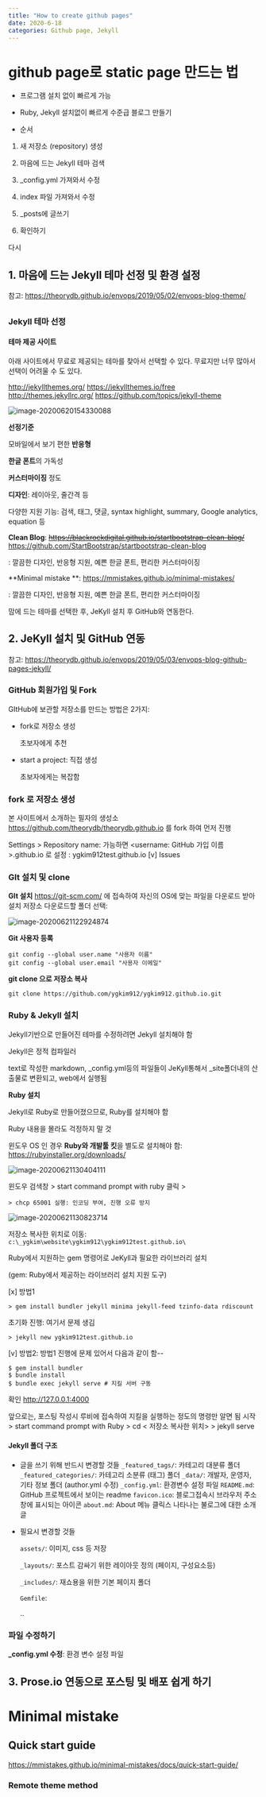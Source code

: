 ```yaml
---
title: "How to create github pages"
date: 2020-6-18
categories: Github page, Jekyll
---
```



# github page로 static page 만드는 법
- 프로그램 설치 없이 빠르게 가능

- Ruby, Jekyll 설치없이 빠르게 수준급 블로그 만들기

- 순서

1. 새 저장소 (repository) 생성

2. 마음에 드는 Jekyll 테마 검색

3. _config.yml 가져와서 수정

4. index 파일 가져와서 수정

5. _posts에 글쓰기

6. 확인하기



다시 

## 1. 마음에 드는 Jekyll 테마 선정 및 환경 설정

참고: https://theorydb.github.io/envops/2019/05/02/envops-blog-theme/

## 

### Jekyll 테마 선정

#### 테마 제공 사이트

아래 사이트에서 무료로 제공되는 테마를 찾아서 선택할 수 있다. 무료지만 너무 많아서 선택이 어려울 수 도 있다.

http://jekyllthemes.org/
https://jekyllthemes.io/free
http://themes.jekyllrc.org/
https://github.com/topics/jekyll-theme

![image-20200620154330088](../images/image-20200620154330088.png)



**선정기준**

모바일에서 보기 편한 **반응형**

**한글 폰트**의 가독성

**커스터마이징** 정도

**디자인**: 레이아웃, 줄간격 등

다양한 지원 기능: 검색, 태그, 댓글, syntax highlight, summary, Google analytics,  equation 등 



**Clean Blog**: ~~https://blackrockdigital.github.io/startbootstrap-clean-blog/~~
https://github.com/StartBootstrap/startbootstrap-clean-blog 

: 깔끔한 디자인, 반응형 지원, 예쁜 한글 폰트, 편리한 커스터마이징

**Minimal mistake **: https://mmistakes.github.io/minimal-mistakes/

: 깔끔한 디자인, 반응형 지원, 예쁜 한글 폰트, 편리한 커스터마이징



맘에 드는 테마를 선택한 후, JeKyll 설치 후 GitHub와 연동한다.



## 2. JeKyll 설치 및 GitHub 연동
참고: https://theorydb.github.io/envops/2019/05/03/envops-blog-github-pages-jekyll/

### GitHub 회원가입 및 Fork
GItHub에 보관할 저장소를 만드는 방법은 2가지:

* fork로 저장소 생성

  초보자에게 추천

* start a project: 직접 생성

  초보자에게는 복잡함

  


### fork 로 저장소 생성

본 사이트에서 소개하는 필자의 생성소 https://github.com/theorydb/theorydb.github.io 를 fork 하여 먼저 진행

Settings > 
Repository name: 가능하면 <username: GitHub 가입 이름>.github.io 로 설정 : ygkim912test.github.io
[v] Issues


### GIt 설치 및 clone

**GIt 설치**
https://git-scm.com/ 에 접속하여 자신의 OS에 맞는 파일을 다운로드 받아 설치
저장소 다운로드할 폴더 선택: 

![image-20200621122924874](C:\Users\ygkim\AppData\Roaming\Typora\typora-user-images\image-20200621122924874.png) 



**Git 사용자 등록**

```
git config --global user.name "사용자 이름"
git config --global user.email "사용자 이메일"
```



**git clone  으로 저장소 복사**

```
git clone https://github.com/ygkim912/ygkim912.github.io.git
```



### Ruby & Jekyll 설치

Jekyll기반으로 만들어진 테마를 수정하려면  Jekyll 설치해야 함

Jekyll은 정적 컴파일러

text로 작성한 markdown, _config.yml등의 파일들이 JeKyll통해서 _site폴더내의 산출물로 변환되고, web에서 실행됨



**Ruby 설치**

Jekyll로 Ruby로 만들어졌으므로, Ruby를 설치해야 함

Ruby 내용을 몰라도 걱정하지 말 것

윈도우 OS 인  경우  **Ruby와 개발툴 킷**을 별도로 설치해야 함: https://rubyinstaller.org/downloads/

![image-20200621130404111](C:\Users\ygkim\AppData\Roaming\Typora\typora-user-images\image-20200621130404111.png)

윈도우 검색창 > start command prompt with ruby 클릭 > 


```
> chcp 65001 실행: 인코딩 부여, 진행 오류 방지
```


![image-20200621130823714](C:\Users\ygkim\AppData\Roaming\Typora\typora-user-images\image-20200621130823714.png) 

저장소 복사한 위치로 이동: `c:\_ygkim\website\ygkim912\ygkim912test.github.io\`

Ruby에서 지원하는 gem 명령어로 JeKyll과 필요한 라이브러리 설치

(gem: Ruby에서 제공하는 라이브러리 설치 지원 도구)

[x] 방법1

```
> gem install bundler jekyll minima jekyll-feed tzinfo-data rdiscount
```

초기화 진행: 여기서 문제 생김

`> jekyll new ygkim912test.github.io`



[v] 방법2: 방법1  진행에 문제 있어서 다음과 같이 함--

```shell
$ gem install bundler
$ bundle install
$ bundle exec jekyll serve # 지킬 서버 구동
```
확인
http://127.0.0.1:4000

앞으로는, 포스팅 작성시 루비에 접속하여 지킬을 실행하는 정도의 명령만 알면 됨
시작 > start command prompt with Ruby > 
cd < 저장소 복사한 위치> > jekyll serve

#### Jekyll 폴더 구조
* 글을 쓰기 위해 반드시 변경할 것들
  `_featured_tags/`: 카테고리 대분류 폴더
  `_featured_categories/`: 카테고리 소분류 (태그) 폴더
  `_data/`: 개발자, 운영자, 기타 정보 폴더 (author.yml 수정)
  `_config.yml`: 환경변수 설정 파일
  `README.md`: GitHub 프로젝트에서 보이는 readme
  `favicon.ico`: 블로그접속시 브라우저 주소창에 표시되는 아이콘
  `about.md`: About 메뉴 클릭스 나타나는 불로그에 대한 소개글

* 필요시 변경할 것들

  `assets/`: 이미지, css 등 저장

  `_layouts/`: 포스트 감싸기 위한 레이아웃 정의 (페이지, 구성요소등)

  `_includes/`: 재쇼용을 위한 기본 페이지 폴더

  `Gemfile`: 

  ..



### 파일 수정하기

**_config.yml 수정**: 환경 변수 설정 파일



## 3. Prose.io 연동으로 포스팅  및 배포 쉽게 하기


# Minimal mistake

## Quick start guide
https://mmistakes.github.io/minimal-mistakes/docs/quick-start-guide/

### Remote theme method

